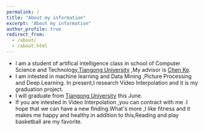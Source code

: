 ```yaml
---
permalink: /
title: "About my information"
excerpt: "About my information"
author_profile: true
redirect_from: 
  - /about/
  - /about.html
---
```


* I am a student of artifical intelligence class in school of Computer Science and Technology,[Tiangong University](<http://www.tjpu.edu.cn/>) ,My advisor is [Chen Ke](<http://cs.tjpu.edu.cn/2017/0321/c1889a25245/page2.htm>).
* I am intested in  machine learning and  Data Mining ,Picture Processing and Deep Learning. In present,I  research Video Interpolation and it is my graduation project.
* I will graduate from [Tiangong University](<http://www.tjpu.edu.cn/>) this June.
* If you are intested in Video Interpolation  ,you can contract with me .I hope that we can have a new finding.What's more ,I like fitness and it makes me happy and healthy.in addition to this,Reading and play basketball are my favorite.
